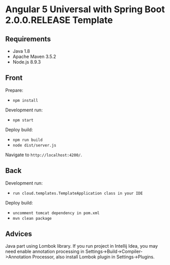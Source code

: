 ﻿# Angular 5 Universal with Spring Boot 2.0.0.RELEASE Template

## Requirements 
- Java 1.8
- Apache Maven 3.5.2
- Node.js 8.9.3

## Front

Prepare:
- `npm install`

Development run:
- `npm start`

Deploy build:
- `npm run build`
- `node dist/server.js`

Navigate to `http://localhost:4200/`.

## Back

Development run:
- `run cloud.templates.TemplateApplication class in your IDE`

Deploy build:
- `uncomment tomcat dependency in pom.xml`
- `mvn clean package`

## Advices

Java part using Lombok library. If you run project in Intellij Idea, you may need enable annotation processing in Settings->Build->Compiler->Annotation Processor, also install Lombok plugin in Settings->Plugins.